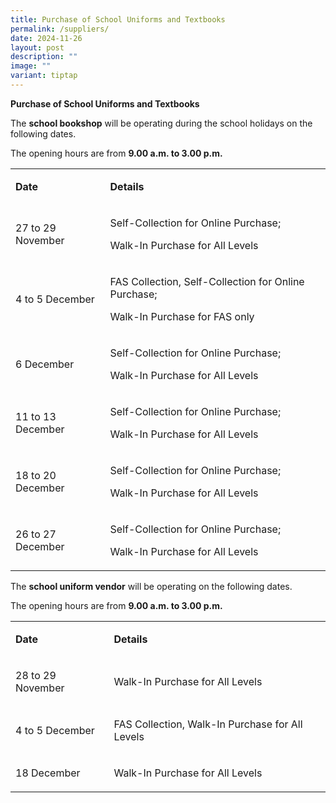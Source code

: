 ```yaml
---
title: Purchase of School Uniforms and Textbooks
permalink: /suppliers/
date: 2024-11-26
layout: post
description: ""
image: ""
variant: tiptap
---
```

<p><strong>Purchase of School Uniforms and Textbooks</strong>
</p>
<p>The&nbsp;<strong>school bookshop</strong>&nbsp;will be operating during
the school holidays on the following dates.</p>
<p>The opening hours are from&nbsp;<strong>9.00 a.m. to 3.00 p.m.</strong>
</p>
<table style="minWidth: 50px">
<colgroup>
<col>
<col>
</colgroup>
<tbody>
<tr>
<td rowspan="1" colspan="1">
<p><strong>Date</strong>
</p>
</td>
<td rowspan="1" colspan="1">
<p><strong>Details</strong>
</p>
</td>
</tr>
<tr>
<td rowspan="1" colspan="1">
<p>27 to 29 November</p>
</td>
<td rowspan="1" colspan="1">
<p>Self-Collection for Online Purchase;</p>
<p>Walk-In Purchase for All Levels</p>
</td>
</tr>
<tr>
<td rowspan="1" colspan="1">
<p>4 to 5 December</p>
</td>
<td rowspan="1" colspan="1">
<p>FAS Collection, Self-Collection for Online Purchase;</p>
<p>Walk-In Purchase for FAS only</p>
</td>
</tr>
<tr>
<td rowspan="1" colspan="1">
<p>6 December</p>
</td>
<td rowspan="1" colspan="1">
<p>Self-Collection for Online Purchase;</p>
<p>Walk-In Purchase for All Levels</p>
</td>
</tr>
<tr>
<td rowspan="1" colspan="1">
<p>11 to 13 December</p>
</td>
<td rowspan="1" colspan="1">
<p>Self-Collection for Online Purchase;</p>
<p>Walk-In Purchase for All Levels</p>
</td>
</tr>
<tr>
<td rowspan="1" colspan="1">
<p>18 to 20 December</p>
</td>
<td rowspan="1" colspan="1">
<p>Self-Collection for Online Purchase;</p>
<p>Walk-In Purchase for All Levels</p>
</td>
</tr>
<tr>
<td rowspan="1" colspan="1">
<p>26 to 27 December</p>
</td>
<td rowspan="1" colspan="1">
<p>Self-Collection for Online Purchase;</p>
<p>Walk-In Purchase for All Levels</p>
</td>
</tr>
</tbody>
</table>
<p>The&nbsp;<strong>school uniform vendor</strong>&nbsp;will be operating
on the following dates.</p>
<p>The opening hours are from&nbsp;<strong>9.00 a.m. to 3.00 p.m.</strong>
</p>
<table style="minWidth: 50px">
<colgroup>
<col>
<col>
</colgroup>
<tbody>
<tr>
<td rowspan="1" colspan="1">
<p><strong>Date</strong>
</p>
</td>
<td rowspan="1" colspan="1">
<p><strong>Details</strong>
</p>
</td>
</tr>
<tr>
<td rowspan="1" colspan="1">
<p>28 to 29 November</p>
</td>
<td rowspan="1" colspan="1">
<p>Walk-In Purchase for All Levels</p>
</td>
</tr>
<tr>
<td rowspan="1" colspan="1">
<p>4 to 5 December</p>
</td>
<td rowspan="1" colspan="1">
<p>FAS Collection, Walk-In Purchase for All Levels</p>
</td>
</tr>
<tr>
<td rowspan="1" colspan="1">
<p>18 December</p>
</td>
<td rowspan="1" colspan="1">
<p>Walk-In Purchase for All Levels</p>
</td>
</tr>
</tbody>
</table>
<p></p>
